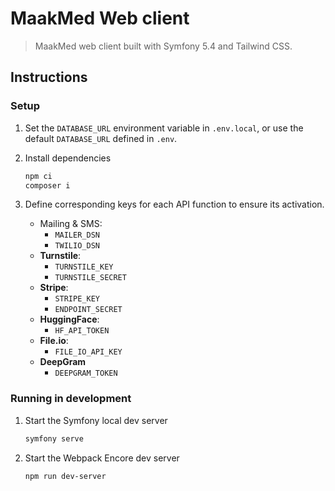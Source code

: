 # MaakMed Web client
> MaakMed web client built with Symfony 5.4 and Tailwind CSS.

## Instructions

### Setup

1. Set the `DATABASE_URL` environment variable in `.env.local`, or use the default `DATABASE_URL` defined in `.env`.
2. Install dependencies
   ```bash
   npm ci
   composer i
   ```
3. Define corresponding keys for each API function to ensure its activation.

    - Mailing & SMS:
        + `MAILER_DSN`
        + `TWILIO_DSN`
    - **Turnstile**:
        + `TURNSTILE_KEY`
        + `TURNSTILE_SECRET`
    - **Stripe**:
        + `STRIPE_KEY`
        + `ENDPOINT_SECRET`
    - **HuggingFace**:
        + `HF_API_TOKEN`
    - **File.io**:
        + `FILE_IO_API_KEY`
    - **DeepGram**
        + `DEEPGRAM_TOKEN`

### Running in development
1. Start the Symfony local dev server
   ```bash
   symfony serve
   ```
2. Start the Webpack Encore dev server
   ```bash
   npm run dev-server
   ```
